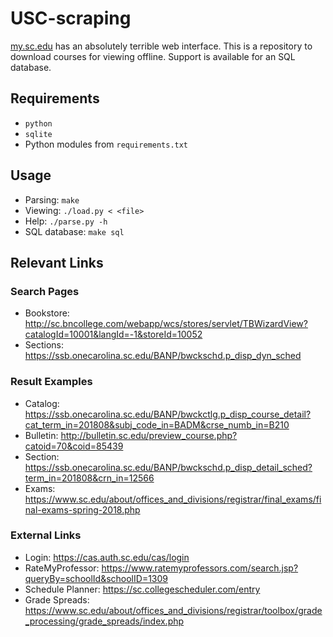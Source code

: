 # USC-scraping
[my.sc.edu](https://ssb.onecarolina.sc.edu/BANP/bwskfcls.P_GetCrse) has an absolutely terrible web interface.
This is a repository to download courses for viewing offline.
Support is available for an SQL database.

## Requirements
- `python`
- `sqlite`
- Python modules from `requirements.txt`

## Usage
- Parsing: `make`
- Viewing: `./load.py < <file>`
- Help: `./parse.py -h`
- SQL database: `make sql`

## Relevant Links
### Search Pages
- Bookstore:	http://sc.bncollege.com/webapp/wcs/stores/servlet/TBWizardView?catalogId=10001&langId=-1&storeId=10052
- Sections:	https://ssb.onecarolina.sc.edu/BANP/bwckschd.p_disp_dyn_sched

### Result Examples
- Catalog:	https://ssb.onecarolina.sc.edu/BANP/bwckctlg.p_disp_course_detail?cat_term_in=201808&subj_code_in=BADM&crse_numb_in=B210
- Bulletin:	http://bulletin.sc.edu/preview_course.php?catoid=70&coid=85439
- Section:	https://ssb.onecarolina.sc.edu/BANP/bwckschd.p_disp_detail_sched?term_in=201808&crn_in=12566
- Exams:	https://www.sc.edu/about/offices_and_divisions/registrar/final_exams/final-exams-spring-2018.php

### External Links
- Login:	https://cas.auth.sc.edu/cas/login
- RateMyProfessor:	https://www.ratemyprofessors.com/search.jsp?queryBy=schoolId&schoolID=1309
- Schedule Planner:	https://sc.collegescheduler.com/entry
- Grade Spreads:	https://www.sc.edu/about/offices_and_divisions/registrar/toolbox/grade_processing/grade_spreads/index.php
